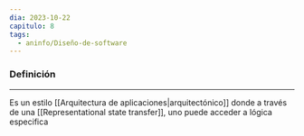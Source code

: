 ```yaml
---
dia: 2023-10-22
capitulo: 8
tags:
  - aninfo/Diseño-de-software
---
```

### Definición
---
Es un estilo [[Arquitectura de aplicaciones|arquitectónico]] donde a través de una [[Representational state transfer]], uno puede acceder a lógica especifica